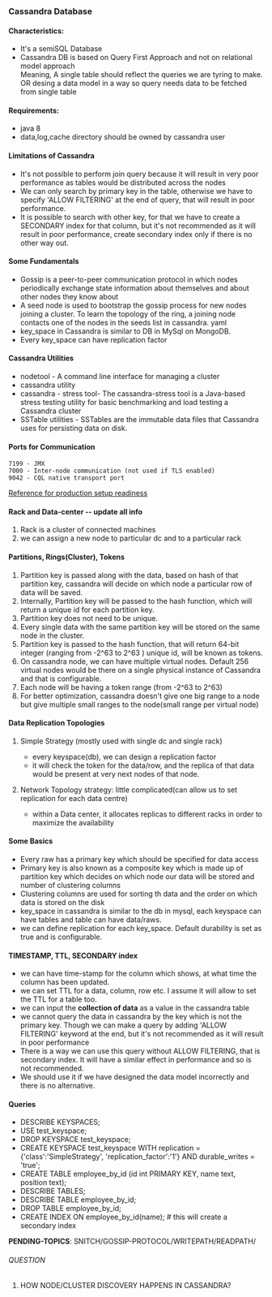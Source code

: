 ### Cassandra Database
#### Characteristics:
- It's a semiSQL Database
- Cassandra DB is based on Query First Approach and not on relational model approach <br/>
  Meaning, A single table should reflect the queries we are tyring to make. OR desing a data model in a way so query needs data to be fetched from single table <br/>

#### Requirements: 
- java 8
- data,log,cache directory should be owned by cassandra user

#### Limitations of Cassandra
- It's not possible to perform join query because it will result in very poor performance as tables would be distributed across the nodes
- We can only search by primary key in the table, otherwise we have to specify 'ALLOW FILTERING' at the end of query, that will result in poor performance.
- It is possible to search with other key, for that we have to create a SECONDARY index for that column, but it's not recommended as it will result  in poor performance, create secondary index only if there is no other way out.

#### Some Fundamentals
- Gossip is a peer-to-peer communication protocol in which nodes periodically exchange state information about themselves and about other nodes they know about
- A seed node is used to bootstrap the gossip process for new nodes joining a cluster. To learn the topology of the ring, a joining node contacts one of the nodes in the seeds list in cassandra. yaml
- key_space in Cassandra is similar to DB in MySql on MongoDB.
- Every key_space can have replication factor
#### Cassandra Utilities  
- nodetool - A command line interface for managing a cluster
- cassandra utility
- cassandra - stress tool- The cassandra-stress tool is a Java-based stress testing utility for basic benchmarking and load testing a Cassandra cluster
- SSTable utilities - SSTables are the immutable data files that Cassandra uses for persisting data on disk.

#### Ports for Communication
```
7199 - JMX
7000 - Inter-node communication (not used if TLS enabled) 
9042 - CQL native transport port  
```
[Reference for production setup readiness](https://docs.datastax.com/en/dse-planning/doc/)

#### Rack and Data-center -- update all info
1. Rack is a cluster of connected machines
2. we can assign a new node to particular dc and to a particular rack

#### Partitions, Rings(Cluster), Tokens
1. Partition key is passed along with the data, based on hash of that partition key, cassandra will decide on which node a particular row of data will be saved.
2. Internally, Partition key will be passed to the hash function, which will return a unique id for each partition key.
3. Partition key does not need to be unique.
4. Every single data with the same partition key will be stored on the same node in the cluster.
5. Partition key is passed to the hash function, that will return 64-bit integer (ranging from -2^63 to 2^63 ) unique id, will be known as tokens.
6. On cassandra node, we can have multiple virtual nodes. Default 256 virtual nodes would be there on a single physical instance of Cassandra and that is configurable.
7. Each node will be having a token range (from -2^63 to 2^63)
8. For better optimization, cassandra doesn't give one big range to a node but give multiple small ranges to the node(small range per virtual node)

#### Data Replication Topologies
1. Simple Strategy (mostly used with single dc and single rack)
	* every keyspace(db), we can design a replication factor
	* it will check the token for the data/row, and the replica of that data would be present at very next nodes of that node.

2. Network Topology strategy: little complicated(can allow us to set replication for each data centre)
	* within a Data center, it allocates replicas to different racks in order to maximize the availability

#### Some Basics
- Every raw has a primary key which should be specified for data access
- Primary key is also known as a composite key which is made up of partition key which decides on which node our data will be stored and number of clustering columns 
- Clustering columns are used for sorting th data and the order on which data is stored on the disk
- key_space in cassandra is similar to the db in mysql, each keyspace can have tables and table can have data/raws.
- we can define replication for each key_space. Default durability is set as true and is configurable.

#### TIMESTAMP, TTL, SECONDARY index 
* we can have time-stamp for the column which shows, at what time the column has been updated. 
* we can set TTL for a data, column, row etc. I assume it will allow to set the TTL for a table too.
* we can input the **collection of data** as a value in the cassandra table
* we cannot query the data in cassandra by the key which is not the primary key. Though we can make a query by adding 'ALLOW FILTERING' keyword at the end, but it's not recommended as it will result in poor performance
* There is a way we can use this query without ALLOW FILTERING, that is secondary index. It will have a similar effect in performance and so is not recommended.
* We should use it if we have designed the data model incorrectly and there is no alternative.

#### Queries
 - DESCRIBE KEYSPACES;
 - USE test_keyspace;
 - DROP KEYSPACE test_keyspace;
 - CREATE KEYSPACE test_keyspace WITH replication = {'class':'SimpleStrategy', 'replication_factor':'1'} AND durable_writes = 'true';
 - CREATE TABLE employee_by_id (id int PRIMARY KEY, name text, position text);
 - DESCRIBE TABLES;
 - DESCRIBE TABLE employee_by_id;
 - DROP TABLE employee_by_id;
 - CREATE INDEX ON employee_by_id(name); # this will create a secondary index

**PENDING-TOPICS**: SNITCH/GOSSIP-PROTOCOL/WRITEPATH/READPATH/
###### QUESTION
1. HOW NODE/CLUSTER DISCOVERY HAPPENS IN CASSANDRA?